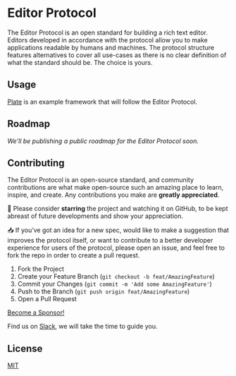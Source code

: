 # Editor Protocol

The Editor Protocol is an open standard for building a rich text editor. Editors developed in accordance with the protocol allow you to make applications readable by humans and machines. The protocol structure features alternatives to cover all use-cases as there is no clear definition of what the standard should be. The choice is yours.

## Usage

[Plate](https://github.com/udecode/plate) is an example framework that will follow the Editor Protocol.

## Roadmap

_We’ll be publishing a public roadmap for the Editor Protocol soon._

<!-- See the [open issues](https://github.com/udecode/editor-protocol/issues?q=is%3Aissue+is%3Aopen) for a list of some proposed features (and known issues). -->

## Contributing

The Editor Protocol is an open-source standard, and community contributions are what make open-source such an amazing place to learn, inspire, and create. Any contributions you make are **greatly appreciated**.

🌟 Please consider **starring** the project and watching it on GitHub, to be kept abreast of future developments and show your appreciation.

📥 If you’ve got an idea for a new spec, would like to make a suggestion that improves the protocol itself, or want to contribute to a better developer experience for users of the protocol, please open an issue, and feel free to fork the repo in order to create a pull request.

1.  Fork the Project
2.  Create your Feature Branch (`git checkout -b feat/AmazingFeature`)
3.  Commit your Changes (`git commit -m 'Add some AmazingFeature'`)
4.  Push to the Branch (`git push origin feat/AmazingFeature`)
5.  Open a Pull Request

<!-- If you’re looking for inspiration regarding new specs to write, or contributions you could make, please check the [open issues](https://github.com/udecode/editor-protocol/issues?q=is%3Aissue+is%3Aopen). -->

[Become a Sponsor!](https://github.com/sponsors/zbeyens)

Find us on [Slack](https://slate-js.slack.com/messages/plate), we will take the time to guide you.

## License

[MIT](https://github.com/udecode/editor-protocol/blob/main/LICENSE)
